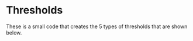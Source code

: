 # Thresholds

These is a small code that creates the 5 types of thresholds that are shown below. <br />